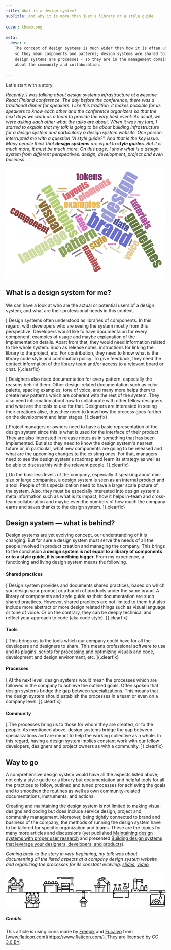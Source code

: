 ```yaml
---
title: What is a design system?
subTitle: And why it is more than just a library or a style guide

cover: thumb.png

meta:
  desc: >
    The concept of design systems is much wider than how it is often understood. Design systems are shared practices -
    so they mean components and patterns; design systems are shared tools - so they mean automations and optimizations;
    design systems are processes - so they are in the management domain; and design systems are people - so they are
    about the community and collaboration.

---
```


Let's start with a story.

<i>

Recently, I was talking about design systems infrastructure at awesome React Finland conference. The day before the
conference, there was a traditional dinner for speakers. I like this tradition, it makes possible for us speakers to
know each other and the conference organizers so that the next days we work as a team to provide the very best event. As
usual, we were asking each other what the talks are about. When it was my turn, I started to explain that my talk is
going to be about building infrastructure for a design system and particularly a design system website. One person
interrupted me with a question "A style guide?". And that is the key issue. Many people think that **design systems**
are
equal to **style guides**. But it is much more, it must be much more. On this page, I show what is a design system from
different perspectives: design, development, project and even business.

</i>

![](thumb.png)


## What is a design system for me?

We can have a look at who are the actual or potential users of a design system, and what are their professional needs in
this context.

<comp-project-roles role="developer" side="left"></comp-project-roles>[
Design systems often understood as libraries of components. In this regard, with developers who are seeing the system
mostly from this perspective. Developers would like to have documentaion for every component, examples of usage and
maybe explanation of the implementation details. Apart from that, they would need information related to the whole
system. Such as release notes, instructions for linking the library to the project, etc. For contribution, they need to
know what is the library code style and contribution policy. To give feedback, they need the contact information of the
library team and/or access to a relevant board or chat.
]{.clearfix}

<comp-project-roles role="designer" side="right"></comp-project-roles>[
Designers also need documentation for every pattern, especially the reasons behind them. Other design-related
documentation such as color palette, spacing examples, tone of voice, and many more helps them to create new patterns
which are coherent with the rest of the system. They also need information about how to collaborate with other fellow
designers and what are the tools to use for that. Designers are interested in seeing their creations alive, thus they
need to know how the process goes further on the development and later stages.
]{.clearfix}

<comp-project-roles role="owner" side="left"></comp-project-roles> [
Project managers or owners need to have a basic representation of the design system since this is what is used for the
interface of their product. They are also interested in release notes as in something that has been implemented. But
also they need to know the design system's nearest future or, in particular, what new components are going to be
released and what are the upcoming changes to the existing ones. For that, managers need to see the design system's
roadmap and learn its strategy as well as be able to discuss this with the relevant people.
]{.clearfix}

<comp-project-roles role="business" side="right"></comp-project-roles> [
On the business levels of the company, especially if speaking about mid-size or large companies, a design system is seen
as an internal product and a tool. People of this specialization need to have a larger scale picture of the system.
Also, they must be especially interested into design system's meta information such as what is its impact, how it helps
in-team and cross-team collaboration and maybe even the numbers of how much the company earns and saves thanks to the
design system.
]{.clearfix}

## Design system — what is behind?

Design systems are yet evolving concept, our understanding of it is changing. But for sure a design system must serve the
needs of all the people involved in product creation and managing the company. This brings to the conclusion **a design
system is not equal to a library of components or to a style guide, it is something bigger**. From my experience, a
functioning and living design system means the following.

#### Shared practices
<comp-ds-aspects aspect="shared-practices" side="left"></comp-ds-aspects>[
Design system provides and documents shared practices, based on which you design your product or a bunch of products under
the same brand. A library of components and style guide as their documentation are such shared practices. However,
shared practices are not limited to them but also include more abstract or more design related things such as visual
language or tone of voice. Or on the contrary, they can be deeply technical and reflect your approach to code (aka code
style).
]{.clearfix}

#### Tools
<comp-ds-aspects aspect="tools" side="left"></comp-ds-aspects>[
This brings us to the tools which our company could have for all the developers and designers to share. This means
professional software to use and its plugins, scripts for processing and optimizing visuals and code, development and
design environment, etc.
]{.clearfix}

#### Processes
<comp-ds-aspects aspect="processes" side="left"></comp-ds-aspects>[
At the next level, design systems would mean the processes which are followed in the company to achieve the outlined
goals. Often spoken that design systems bridge the gap between specializations. This means that the design system should
establish the processes in a team or even on a company level.
]{.clearfix}

#### Community
<comp-ds-aspects aspect="community" side="left"></comp-ds-aspects>[
The processes bring us to those for whom they are created, or to the people. As mentioned above, design systems bridge
the gap between specializations and are meant to help the working collective as a whole. In this regard, having a design
system implies constant work with our fellow developers, designers and project owners as with a community.
]{.clearfix}

## Way to go

A comprehensive design system would have all the aspects listed above; not only a style guide or a library but
documentation and helpful tools for all the practices to follow, outlined and tuned processes for achieving the goals and
to smoothen the routines as well as own community-related documentations, instruments, and actions.

Creating and maintaining the design system is not limited to making visual designs and coding but does include service
design, project and community management. Moreover, being tightly connected to brand and business of the company, the
methods of running the design system have to be tailored for specific organization and teams. These are the topics for
many more articles and discussions (yet published [Maintaining design systems with proper user
research](https://medium.com/elisa-design/maintaining-design-systems-with-user-research-3ba5feafc336) and presented
[Building design systems that leverage your designers, developers, and
products](http://varya.me/design-systems-thinking/)).

<i>

Coming back to the story in very beginning, my talk was about documenting all the listed aspects at a company design
system website and  organizing the processes for its constant evolving: [slides](https://varya.me/react-finland-2019/),
[video](https://youtu.be/gDkUpx0dVc0?t=9993).

</i>

![](./ds-infrastructure.png)

##### Credits

<div class="small png--transparent" markdown="1">

This article is using icons made by [Freepik](https://www.freepik.com/) and
[Eucalyp](https://creativemarket.com/eucalyp) from [www.flaticon.com](https://www.flaticon.com/).
They are licensed by
[CC 3.0 BY](http://creativecommons.org/licenses/by/3.0/).

</div>
